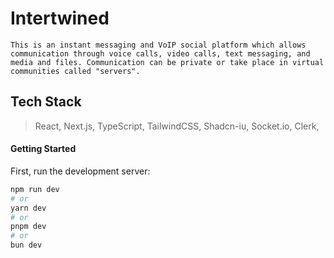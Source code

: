 # Intertwined

`This is an instant messaging and VoIP social platform which allows communication through voice calls, video calls, text messaging, and media and files. Communication can be private or take place in virtual communities called "servers".`

## Tech Stack

> React, Next.js, TypeScript, TailwindCSS, Shadcn-iu, Socket.io, Clerk,

#### Getting Started

First, run the development server:

```bash
npm run dev
# or
yarn dev
# or
pnpm dev
# or
bun dev
```
